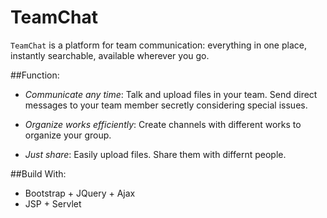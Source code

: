TeamChat
====

`TeamChat` is a platform for team communication: everything in one place, instantly searchable, available wherever you go.

##Function:
- *Communicate any time*: 
Talk and upload files in your team. Send direct messages to your team member secretly considering special issues.

- *Organize works efficiently*: Create channels with different works to organize your group.

- *Just share*: Easily upload files. Share them with differnt people.

##Build With:
* Bootstrap + JQuery + Ajax
* JSP + Servlet

